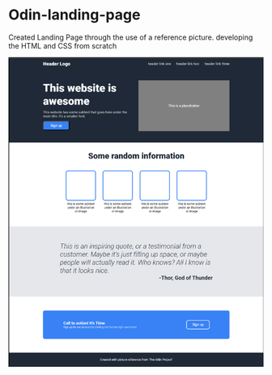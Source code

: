 # Odin-landing-page
Created Landing Page through the use of a reference picture. developing the HTML and CSS from scratch

![Landing Page Screenshot](images/landing-page-screenshot.png)
